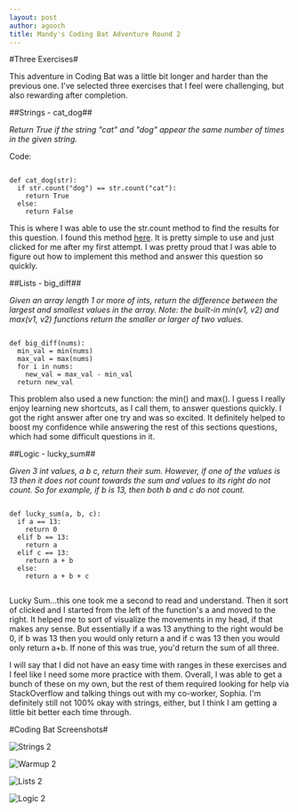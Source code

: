 ```yaml
---
layout: post
author: agooch
title: Mandy's Coding Bat Adventure Round 2
---
```


#Three Exercises#

This adventure in Coding Bat was a little bit longer and harder than the previous one. I've selected three exercises that I feel were challenging, but also rewarding after completion.

##Strings - cat_dog##

*Return True if the string "cat" and "dog" appear the same number of times in the given string.*

Code:

```

def cat_dog(str):
  if str.count("dog") == str.count("cat"):
    return True
  else:
    return False

```

This is where I was able to use the str.count method to find the results for this question. I found this method [here](http://docs.python.org/3/library/stdtypes.html?highlight=str.count#str.count). It is pretty simple to use and just clicked for me after my first attempt. I was pretty proud that I was able to figure out how to implement this method and answer this question so quickly. 

##Lists - big_diff##

*Given an array length 1 or more of ints, return the difference between the largest and smallest values in the array. Note: the built-in min(v1, v2) and max(v1, v2) functions return the smaller or larger of two values.*

```

def big_diff(nums):
  min_val = min(nums)
  max_val = max(nums)
  for i in nums:
    new_val = max_val - min_val
  return new_val

```

This problem also used a new function: the min() and max(). I guess I really enjoy learning new shortcuts, as I call them, to answer questions quickly. I got the right answer after one try and was so excited. It definitely helped to boost my confidence while answering the rest of this sections questions, which had some difficult questions in it. 

##Logic - lucky_sum##

*Given 3 int values, a b c, return their sum. However, if one of the values is 13 then it does not count towards the sum and values to its right do not count. So for example, if b is 13, then both b and c do not count.*

```

def lucky_sum(a, b, c):
  if a == 13:
    return 0
  elif b == 13:
    return a
  elif c == 13:
    return a + b
  else: 
    return a + b + c
    
```

Lucky Sum...this one took me a second to read and understand. Then it sort of clicked and I started from the left of the function's a and moved to the right. It helped me to sort of visualize the movements in my head, if that makes any sense. But essentially if a was 13 anything to the right would be 0, if b was 13 then you would only return a and if c was 13 then you would only return a+b. If none of this was true, you'd return the sum of all three. 

I will say that I did not have an easy time with ranges in these exercises and I feel like I need some more practice with them. Overall, I was able to get a bunch of these on my own, but the rest of them required looking for help via StackOverflow and talking things out with my co-worker, Sophia. I'm definitely still not 100% okay with strings, either, but I think I am getting a little bit better each time through. 

#Coding Bat Screenshots#

![Strings 2](http://i.imgur.com/6cvDRub.png)

![Warmup 2](http://i.imgur.com/eVkUaQk.png)

![Lists 2](http://i.imgur.com/gg94SVd.png)

![Logic 2](http://i.imgur.com/g1aroMU.png)
